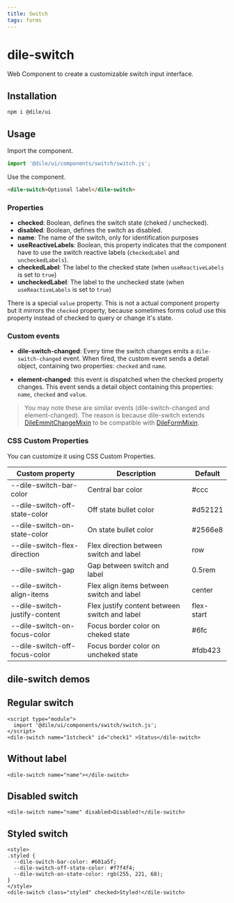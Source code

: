 ```yaml
---
title: Switch
tags: forms
---
```


# dile-switch

Web Component to create a customizable switch input interface.

## Installation

```bash
npm i @dile/ui
```

## Usage

Import the component.

```javascript
import '@dile/ui/components/switch/switch.js';
```

Use the component.

```html
<dile-switch>Optional label</dile-switch>
```

### Properties

- **checked**: Boolean, defines the switch state (cheked / unchecked).
- **disabled**: Boolean, defines the switch as disabled.
- **name**: The name of the switch, only for identification purposes
- **useReactiveLabels**: Boolean, this property indicates that the component have to use the switch reactive labels (`checkedLabel` and `uncheckedLabels`).
- **checkedLabel**: The label to the checked state (when `useReactiveLabels` is set to `true`)
- **uncheckedLabel**: The label to the unchecked state (when `useReactiveLabels` is set to `true`)

There is a special ```value``` property. This is not a actual component property but it mirrors the ```checked``` property, because sometimes forms colud use this property instead of checked to query or change it's state.

### Custom events

- **dile-switch-changed**: Every time the switch changes emits a ```dile-switch-changed``` event. When fired, the custom event sends a detail object, containing two properties: ```checked``` and ```name```.

- **element-changed**: this event is dispatched when the checked property changes. This event sends a detail object containing this properties: ```name```, ```checked``` and ```value```.

> You may note these are similar events (dile-switch-changed and element-changed). The reason is because dile-switch extends [DileEmmitChangeMixin](/mixins/dile-emmit-change-mixin) to be compatible with [DileFormMixin](/mixins/dile-form-mixin).

### CSS Custom Properties

You can customize it using CSS Custom Properties.

Custom property | Description | Default
----------------|-------------|---------
--dile-switch-bar-color | Central bar color | #ccc
--dile-switch-off-state-color | Off state bullet color | #d52121
--dile-switch-on-state-color | On state bullet color | #2566e8
--dile-switch-flex-direction | Flex direction between switch and label  | row
--dile-switch-gap | Gap between switch and label | 0.5rem
--dile-switch-align-items | Flex align items between switch and label  | center
--dile-switch-justify-content | Flex justify content between switch and label | flex-start
--dile-switch-on-focus-color | Focus border color on cheked state | #6fc
--dile-switch-off-focus-color | Focus border color on uncheked state | #fdb423

## dile-switch demos

## Regular switch

```html:preview
<script type="module">
  import '@dile/ui/components/switch/switch.js';
</script>
<dile-switch name="1stcheck" id="check1" >Status</dile-switch>
```

## Without label

```html:preview
<dile-switch name="name"></dile-switch>
```

## Disabled switch

```html:preview
<dile-switch name="name" disabled>Disabled!</dile-switch>
```

## Styled switch
```html:preview
<style>
.styled {
  --dile-switch-bar-color: #601a5f; 
  --dile-switch-off-state-color: #f7f4f4;
  --dile-switch-on-state-color: rgb(255, 221, 68); 
}
</style>
<dile-switch class="styled" checked>Styled!</dile-switch>
```

